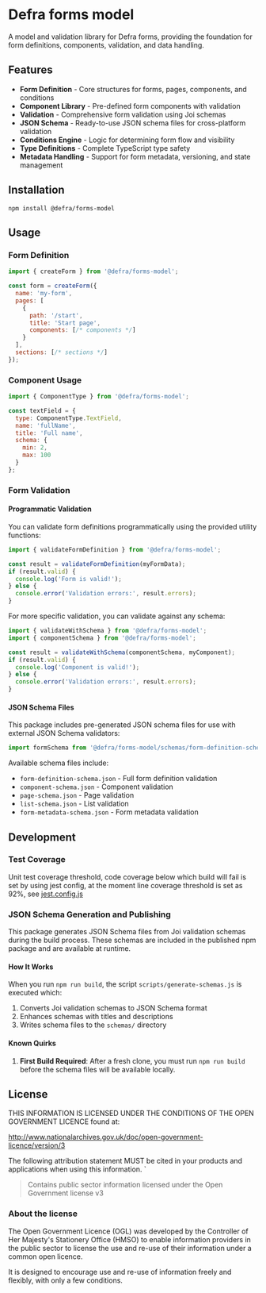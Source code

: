 # Defra forms model

A model and validation library for Defra forms, providing the foundation for form definitions, components, validation, and data handling.

## Features

- **Form Definition** - Core structures for forms, pages, components, and conditions
- **Component Library** - Pre-defined form components with validation
- **Validation** - Comprehensive form validation using Joi schemas
- **JSON Schema** - Ready-to-use JSON schema files for cross-platform validation
- **Conditions Engine** - Logic for determining form flow and visibility
- **Type Definitions** - Complete TypeScript type safety
- **Metadata Handling** - Support for form metadata, versioning, and state management

## Installation

```shell
npm install @defra/forms-model
```

## Usage

### Form Definition

```javascript
import { createForm } from '@defra/forms-model';

const form = createForm({
  name: 'my-form',
  pages: [
    {
      path: '/start',
      title: 'Start page',
      components: [/* components */]
    }
  ],
  sections: [/* sections */]
});
```

### Component Usage

```javascript
import { ComponentType } from '@defra/forms-model';

const textField = {
  type: ComponentType.TextField,
  name: 'fullName',
  title: 'Full name',
  schema: {
    min: 2,
    max: 100
  }
};
```

### Form Validation

#### Programmatic Validation

You can validate form definitions programmatically using the provided utility functions:

```javascript
import { validateFormDefinition } from '@defra/forms-model';

const result = validateFormDefinition(myFormData);
if (result.valid) {
  console.log('Form is valid!');
} else {
  console.error('Validation errors:', result.errors);
}
```

For more specific validation, you can validate against any schema:

```javascript
import { validateWithSchema } from '@defra/forms-model';
import { componentSchema } from '@defra/forms-model';

const result = validateWithSchema(componentSchema, myComponent);
if (result.valid) {
  console.log('Component is valid!');
} else {
  console.error('Validation errors:', result.errors);
}
```

#### JSON Schema Files

This package includes pre-generated JSON schema files for use with external JSON Schema validators:

```javascript
import formSchema from '@defra/forms-model/schemas/form-definition-schema.json';
```

Available schema files include:

- `form-definition-schema.json` - Full form definition validation
- `component-schema.json` - Component validation
- `page-schema.json` - Page validation
- `list-schema.json` - List validation
- `form-metadata-schema.json` - Form metadata validation

## Development

### Test Coverage

Unit test coverage threshold, code coverage below which build will fail is set by using jest config, at the moment line coverage threshold is set as 92%, see [jest.config.js](jest.config.js)

### JSON Schema Generation and Publishing

This package generates JSON Schema files from Joi validation schemas during the build process. These schemas are included in the published npm package and are available at runtime.

#### How It Works

When you run `npm run build`, the script `scripts/generate-schemas.js` is executed which:

1. Converts Joi validation schemas to JSON Schema format
2. Enhances schemas with titles and descriptions
3. Writes schema files to the `schemas/` directory

#### Known Quirks

1. **First Build Required**: After a fresh clone, you must run `npm run build` before the schema files will be available locally.

## License

THIS INFORMATION IS LICENSED UNDER THE CONDITIONS OF THE OPEN GOVERNMENT LICENCE found at:

http://www.nationalarchives.gov.uk/doc/open-government-licence/version/3

The following attribution statement MUST be cited in your products and applications when using this information.
`

> Contains public sector information licensed under the Open Government license v3

### About the license

The Open Government Licence (OGL) was developed by the Controller of Her Majesty's Stationery Office (HMSO) to enable information providers in the public sector to license the use and re-use of their information under a common open licence.

It is designed to encourage use and re-use of information freely and flexibly, with only a few conditions.
